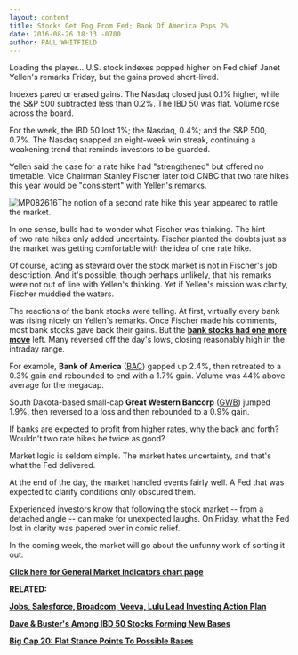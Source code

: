 ```yaml
---
layout: content
title: Stocks Get Fog From Fed; Bank Of America Pops 2%
date: 2016-08-26 18:13 -0700
author: PAUL WHITFIELD
---
```






Loading the player...
U.S. stock indexes popped higher on Fed chief Janet Yellen's remarks Friday, but the gains proved short-lived.


Indexes pared or erased gains. The Nasdaq closed just 0.1% higher, while the S&P 500 subtracted less than 0.2%. The IBD 50 was flat. Volume rose across the board.


For the week, the IBD 50 lost 1%; the Nasdaq, 0.4%; and the S&P 500, 0.7%. The Nasdaq snapped an eight-week win streak, continuing a weakening trend that reminds investors to be guarded.


Yellen said the case for a rate hike had "strengthened" but offered no timetable. Vice Chairman Stanley Fischer later told CNBC that two rate hikes this year would be "consistent" with Yellen's remarks.


![MP082616](https://www.investors.com/wp-content/uploads/2016/08/MP082616-181x300.jpg)The notion of a second rate hike this year appeared to rattle the market.


In one sense, bulls had to wonder what Fischer was thinking. The hint of two rate hikes only added uncertainty. Fischer planted the doubts just as the market was getting comfortable with the idea of one rate hike.


Of course, acting as steward over the stock market is not in Fischer's job description. And it's possible, though perhaps unlikely, that his remarks were not out of line with Yellen's thinking. Yet if Yellen's mission was clarity, Fischer muddied the waters.


The reactions of the bank stocks were telling. At first, virtually every bank was rising nicely on Yellen's remarks. Once Fischer made his comments, most bank stocks gave back their gains. But the [**bank stocks had one more move**](https://www.investors.com/news/jpmorgan-bank-of-america-other-banks-up-on-strengthened-yellen/) left. Many reversed off the day's lows, closing reasonably high in the intraday range.


For example, **Bank of America** ([BAC](https://research.investors.com/quote.aspx?symbol=BAC)) gapped up 2.4%, then retreated to a 0.3% gain and rebounded to end with a 1.7% gain. Volume was 44% above average for the megacap.


South Dakota-based small-cap **Great Western Bancorp** ([GWB](https://research.investors.com/quote.aspx?symbol=GWB)) jumped 1.9%, then reversed to a loss and then rebounded to a 0.9% gain.


If banks are expected to profit from higher rates, why the back and forth? Wouldn't two rate hikes be twice as good?


Market logic is seldom simple. The market hates uncertainty, and that's what the Fed delivered.


At the end of the day, the market handled events fairly well. A Fed that was expected to clarify conditions only obscured them.


Experienced investors know that following the stock market -- from a detached angle -- can make for unexpected laughs. On Friday, what the Fed lost in clarity was papered over in comic relief.


In the coming week, the market will go about the unfunny work of sorting it out.


**[Click here for General Market Indicators chart page](https://www.investors.com/wp-content/uploads/2016/08/GMI_082916.pdf)**


**RELATED:**


[**Jobs, Salesforce, Broadcom, Veeva, Lulu Lead Investing Action Plan**](https://www.investors.com/research/investing-action-plan/action-plan/)


[**Dave & Buster's Among IBD 50 Stocks Forming New Bases**](https://www.investors.com/stock-lists/ibd-50/dave-busters-among-ibd-50-stocks-forming-new-bases/)


[**Big Cap 20: Flat Stance Points To Possible Bases**](https://www.investors.com/stock-lists/ibd-big-cap-20/big-cap-20-flat-stance-points-to-possible-bases/)




